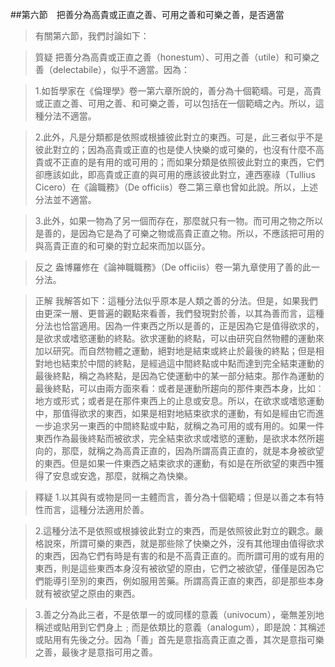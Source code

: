 ##第六節　把善分為高貴或正直之善、可用之善和可樂之善，是否適當
>有關第六節，我們討論如下：

>質疑	把善分為高貴或正直之善（honestum）、可用之善（utile）和可樂之善（delectabile），似乎不適當。因為：

>1.如哲學家在《倫理學》卷一第六章所說的，善分為十個範疇。可是，高貴或正直之善、可用之善、和可樂之善，可以包括在一個範疇之內。所以，這種分法不適當。

>2.此外，凡是分類都是依照或根據彼此對立的東西。可是，此三者似乎不是彼此對立的；因為高貴或正直的也是使人快樂的或可樂的，也沒有什麼不高貴或不正直的是有用的或可用的；而如果分類是依照彼此對立的東西，它們卻應該如此，即高貴或正直的與可用的應該彼此對立，連西塞祿（Tullius Cicero）在《論職務》（De officiis）卷二第三章也曾如此說。所以，上述分法並不適當。

>3.此外，如果一物為了另一個而存在，那麼就只有一物。而可用之物之所以是善的，是因為它是為了可樂之物或高貴正直之物。所以，不應該把可用的與高貴正直的和可樂的對立起來而加以區分。

>反之	盎博羅修在《論神職職務》（De officiis）卷一第九章使用了善的此一分法。

>正解	我解答如下：這種分法似乎原本是人類之善的分法。但是，如果我們由更深一層、更普遍的觀點來看善，我們發現對於善，以其為善而言，這種分法也恰當適用。因為一件東西之所以是善的，正是因為它是值得欲求的，是欲求或嗜慾運動的終點。欲求運動的終點，可以由研究自然物體的運動來加以研究。而自然物體之運動，絕對地是結束或終止於最後的終點；但是相對地也結束於中間的終點，是經過這中間終點或中點而達到完全結束運動的最後終點，稱之為終點，是因為它使運動中的某一部分結束。那作為運動的最後終點，可以由兩方面來看：或者是運動所趨向的那件東西本身，比如︰地方或形式；或者是在那件東西上的止息或安息。所以，在欲求或嗜慾運動中，那值得欲求的東西，如果是相對地結束欲求的運動，有如是經由它而進一步追求另一東西的中間終點或中點，就稱之為可用的或有用的。如果一件東西作為最後終點而被欲求，完全結束欲求或嗜慾的運動，是欲求本然所趨向的，那麼，就稱之為高貴正直的，因為所謂高貴正直的，就是本身被欲望的東西。但是如果一件東西之結束欲求的運動，有如是在所欲望的東西中獲得了安息或安逸，那麼，就稱之為快樂。

>釋疑	1.以其與有或物是同一主體而言，善分為十個範疇；但是以善之本有特性而言，這種分法適用於善。

>2.這種分法不是依照或根據彼此對立的東西，而是依照彼此對立的觀念。嚴格說來，所謂可樂的東西，就是那些除了快樂之外，沒有其他理由值得欲求的東西，因為它們有時是有害的和是不高貴正直的。而所謂可用的或有用的東西，則是這些東西本身沒有被欲望的原由，它們之被欲望，僅僅是因為它們能導引至別的東西，例如服用苦藥。所謂高貴正直的東西，卻是那些本身就有被欲望之原由的東西。

>3.善之分為此三者，不是依單一的或同樣的意義（univocum），毫無差別地稱述或貼用到它們身上﹔而是依類比的意義（analogum），即是說：其稱述或貼用有先後之分。因為「善」首先是意指高貴正直之善，其次是意指可樂之善，最後才是意指可用之善。
